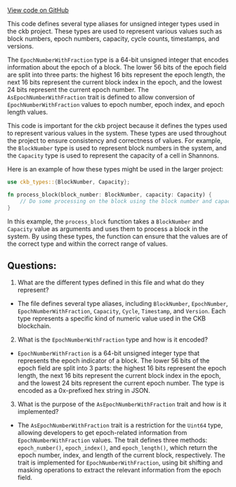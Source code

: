 [View code on GitHub](https://github.com/nervosnetwork/ckb/blob/develop/util/jsonrpc-types/src/primitive.rs)

This code defines several type aliases for unsigned integer types used in the ckb project. These types are used to represent various values such as block numbers, epoch numbers, capacity, cycle counts, timestamps, and versions.

The `EpochNumberWithFraction` type is a 64-bit unsigned integer that encodes information about the epoch of a block. The lower 56 bits of the epoch field are split into three parts: the highest 16 bits represent the epoch length, the next 16 bits represent the current block index in the epoch, and the lowest 24 bits represent the current epoch number. The `AsEpochNumberWithFraction` trait is defined to allow conversion of `EpochNumberWithFraction` values to epoch number, epoch index, and epoch length values.

This code is important for the ckb project because it defines the types used to represent various values in the system. These types are used throughout the project to ensure consistency and correctness of values. For example, the `BlockNumber` type is used to represent block numbers in the system, and the `Capacity` type is used to represent the capacity of a cell in Shannons.

Here is an example of how these types might be used in the larger project:

```rust
use ckb_types::{BlockNumber, Capacity};

fn process_block(block_number: BlockNumber, capacity: Capacity) {
    // Do some processing on the block using the block number and capacity values
}
```

In this example, the `process_block` function takes a `BlockNumber` and `Capacity` value as arguments and uses them to process a block in the system. By using these types, the function can ensure that the values are of the correct type and within the correct range of values.
## Questions:
 1. What are the different types defined in this file and what do they represent?
- The file defines several type aliases, including `BlockNumber`, `EpochNumber`, `EpochNumberWithFraction`, `Capacity`, `Cycle`, `Timestamp`, and `Version`. Each type represents a specific kind of numeric value used in the CKB blockchain.

2. What is the `EpochNumberWithFraction` type and how is it encoded?
- `EpochNumberWithFraction` is a 64-bit unsigned integer type that represents the epoch indicator of a block. The lower 56 bits of the epoch field are split into 3 parts: the highest 16 bits represent the epoch length, the next 16 bits represent the current block index in the epoch, and the lowest 24 bits represent the current epoch number. The type is encoded as a 0x-prefixed hex string in JSON.

3. What is the purpose of the `AsEpochNumberWithFraction` trait and how is it implemented?
- The `AsEpochNumberWithFraction` trait is a restriction for the `Uint64` type, allowing developers to get epoch-related information from `EpochNumberWithFraction` values. The trait defines three methods: `epoch_number()`, `epoch_index()`, and `epoch_length()`, which return the epoch number, index, and length of the current block, respectively. The trait is implemented for `EpochNumberWithFraction`, using bit shifting and masking operations to extract the relevant information from the epoch field.
